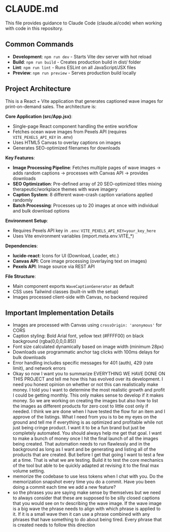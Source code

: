 # CLAUDE.md

This file provides guidance to Claude Code (claude.ai/code) when working with code in this repository.

## Common Commands

- **Development**: `npm run dev` - Starts Vite dev server with hot reload
- **Build**: `npm run build` - Creates production build in dist/ folder
- **Lint**: `npm run lint` - Runs ESLint on all JavaScript/JSX files  
- **Preview**: `npm run preview` - Serves production build locally

## Project Architecture

This is a React + Vite application that generates captioned wave images for print-on-demand sales. The architecture is:

**Core Application (src/App.jsx)**:
- Single-page React component handling the entire workflow
- Fetches ocean wave images from Pexels API (requires `VITE_PEXELS_API_KEY` in .env)
- Uses HTML5 Canvas to overlay captions on images
- Generates SEO-optimized filenames for downloads

**Key Features**:
- **Image Processing Pipeline**: Fetches multiple pages of wave images → adds random captions → processes with Canvas API → provides downloads
- **SEO Optimization**: Pre-defined array of 20 SEO-optimized titles mixing therapeutic/workplace themes with wave imagery
- **Caption System**: 8 different wave-crash caption variations applied randomly
- **Batch Processing**: Processes up to 20 images at once with individual and bulk download options

**Environment Setup**:
- Requires Pexels API key in `.env`: `VITE_PEXELS_API_KEY=your_key_here`
- Uses Vite environment variables (import.meta.env.VITE_*)

**Dependencies**:
- **lucide-react**: Icons for UI (Download, Loader, etc.)
- **Canvas API**: Core image processing (overlaying text on images)
- **Pexels API**: Image source via REST API

**File Structure**:
- Main component exports `WaveCaptionGenerator` as default
- CSS uses Tailwind classes (built-in with the setup)
- Images processed client-side with Canvas, no backend required

## Important Implementation Details

- Images are processed with Canvas using `crossOrigin: 'anonymous'` for CORS
- Caption styling: Bold Arial font, yellow text (#FFFF00) on black background (rgba(0,0,0,0.85))
- Font size calculated dynamically based on image width (minimum 28px)
- Downloads use programmatic anchor tag clicks with 100ms delays for bulk downloads
- Error handling includes specific messages for 401 (auth), 429 (rate limit), and network errors
- Okay so now I want you to summarize EVERYTHING WE HAVE DONE ON THIS PROJECT and tell me how this has evolved over its development. I need you honest opinion on whether or not this can realistically make money. I told you I want to determine the most realistic growth and profit I could be getting monthly. This only makes sense to develop if it makes money. So we are working on creating the images but also how to list the images as different products for zero cost to little cost only if needed. I think we are done when I have tested the flow for an item and I approve of the listings. What I need from you is to be my eyes on the ground and tell me if everything is as optimized and profitable while not just being cringe product. I want it to be a fun brand but just be completely automated. You should always help me get that goal. I want to make a bunch of money once I hit the final launch of all the images being created. That automation needs to run flawlessly and in the background as long as I want and be generating and listing all of the products that are created. But before I get that going I want to test a few at a time. That is what we are testing. Build it to test the core mechanics of the tool but able to be quickly adapted at revising it to the final max volume setting.
- memorize the codebase to use less tokens when I chat with you. Do the memorization snapshot every time you do a commit. Have you been doing a commit each time we add a new feature?
- so the phrases you are saying make sense by themselves but we need to always consider that these are supposed to be silly closed captions that you would see on tv describing the wave image. If the wave image is a big wave the phrase needs to align with which phrase is applied to it. If it is a small wave then it can use a phrase combined with any phrases that have something to do about being tired. Every phrase that is created needs to follow this direction